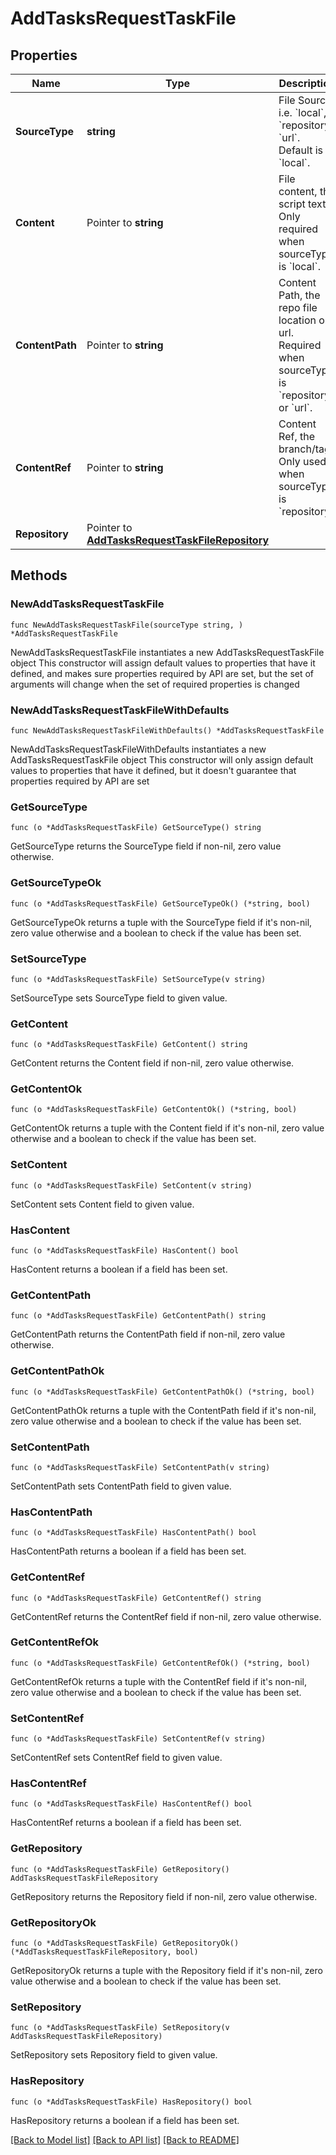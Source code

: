 # AddTasksRequestTaskFile

## Properties

Name | Type | Description | Notes
------------ | ------------- | ------------- | -------------
**SourceType** | **string** | File Source i.e. &#x60;local&#x60;, &#x60;repository&#x60;, &#x60;url&#x60;. Default is &#x60;local&#x60;. | [default to "local"]
**Content** | Pointer to **string** | File content, the script text. Only required when sourceType is &#x60;local&#x60;. | [optional] 
**ContentPath** | Pointer to **string** | Content Path, the repo file location or url. Required when sourceType is &#x60;repository&#x60; or &#x60;url&#x60;. | [optional] 
**ContentRef** | Pointer to **string** | Content Ref, the branch/tag. Only used when sourceType is &#x60;repository&#x60;. | [optional] 
**Repository** | Pointer to [**AddTasksRequestTaskFileRepository**](AddTasksRequestTaskFileRepository.md) |  | [optional] 

## Methods

### NewAddTasksRequestTaskFile

`func NewAddTasksRequestTaskFile(sourceType string, ) *AddTasksRequestTaskFile`

NewAddTasksRequestTaskFile instantiates a new AddTasksRequestTaskFile object
This constructor will assign default values to properties that have it defined,
and makes sure properties required by API are set, but the set of arguments
will change when the set of required properties is changed

### NewAddTasksRequestTaskFileWithDefaults

`func NewAddTasksRequestTaskFileWithDefaults() *AddTasksRequestTaskFile`

NewAddTasksRequestTaskFileWithDefaults instantiates a new AddTasksRequestTaskFile object
This constructor will only assign default values to properties that have it defined,
but it doesn't guarantee that properties required by API are set

### GetSourceType

`func (o *AddTasksRequestTaskFile) GetSourceType() string`

GetSourceType returns the SourceType field if non-nil, zero value otherwise.

### GetSourceTypeOk

`func (o *AddTasksRequestTaskFile) GetSourceTypeOk() (*string, bool)`

GetSourceTypeOk returns a tuple with the SourceType field if it's non-nil, zero value otherwise
and a boolean to check if the value has been set.

### SetSourceType

`func (o *AddTasksRequestTaskFile) SetSourceType(v string)`

SetSourceType sets SourceType field to given value.


### GetContent

`func (o *AddTasksRequestTaskFile) GetContent() string`

GetContent returns the Content field if non-nil, zero value otherwise.

### GetContentOk

`func (o *AddTasksRequestTaskFile) GetContentOk() (*string, bool)`

GetContentOk returns a tuple with the Content field if it's non-nil, zero value otherwise
and a boolean to check if the value has been set.

### SetContent

`func (o *AddTasksRequestTaskFile) SetContent(v string)`

SetContent sets Content field to given value.

### HasContent

`func (o *AddTasksRequestTaskFile) HasContent() bool`

HasContent returns a boolean if a field has been set.

### GetContentPath

`func (o *AddTasksRequestTaskFile) GetContentPath() string`

GetContentPath returns the ContentPath field if non-nil, zero value otherwise.

### GetContentPathOk

`func (o *AddTasksRequestTaskFile) GetContentPathOk() (*string, bool)`

GetContentPathOk returns a tuple with the ContentPath field if it's non-nil, zero value otherwise
and a boolean to check if the value has been set.

### SetContentPath

`func (o *AddTasksRequestTaskFile) SetContentPath(v string)`

SetContentPath sets ContentPath field to given value.

### HasContentPath

`func (o *AddTasksRequestTaskFile) HasContentPath() bool`

HasContentPath returns a boolean if a field has been set.

### GetContentRef

`func (o *AddTasksRequestTaskFile) GetContentRef() string`

GetContentRef returns the ContentRef field if non-nil, zero value otherwise.

### GetContentRefOk

`func (o *AddTasksRequestTaskFile) GetContentRefOk() (*string, bool)`

GetContentRefOk returns a tuple with the ContentRef field if it's non-nil, zero value otherwise
and a boolean to check if the value has been set.

### SetContentRef

`func (o *AddTasksRequestTaskFile) SetContentRef(v string)`

SetContentRef sets ContentRef field to given value.

### HasContentRef

`func (o *AddTasksRequestTaskFile) HasContentRef() bool`

HasContentRef returns a boolean if a field has been set.

### GetRepository

`func (o *AddTasksRequestTaskFile) GetRepository() AddTasksRequestTaskFileRepository`

GetRepository returns the Repository field if non-nil, zero value otherwise.

### GetRepositoryOk

`func (o *AddTasksRequestTaskFile) GetRepositoryOk() (*AddTasksRequestTaskFileRepository, bool)`

GetRepositoryOk returns a tuple with the Repository field if it's non-nil, zero value otherwise
and a boolean to check if the value has been set.

### SetRepository

`func (o *AddTasksRequestTaskFile) SetRepository(v AddTasksRequestTaskFileRepository)`

SetRepository sets Repository field to given value.

### HasRepository

`func (o *AddTasksRequestTaskFile) HasRepository() bool`

HasRepository returns a boolean if a field has been set.


[[Back to Model list]](../README.md#documentation-for-models) [[Back to API list]](../README.md#documentation-for-api-endpoints) [[Back to README]](../README.md)


